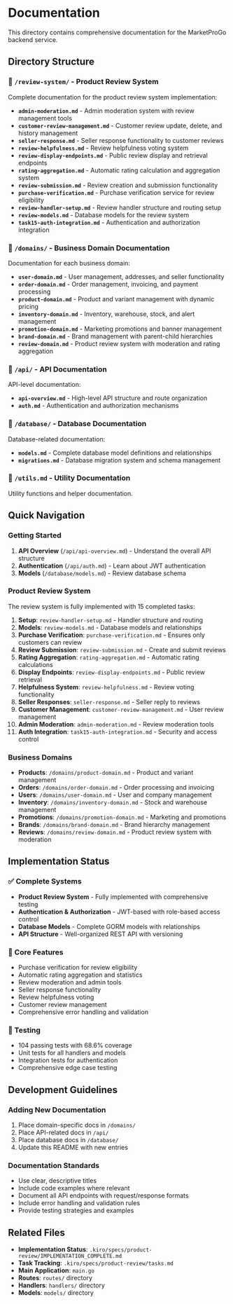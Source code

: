 # Documentation

This directory contains comprehensive documentation for the MarketProGo backend service.

## Directory Structure

### 📁 `/review-system/` - Product Review System
Complete documentation for the product review system implementation:

- **`admin-moderation.md`** - Admin moderation system with review management tools
- **`customer-review-management.md`** - Customer review update, delete, and history management
- **`seller-response.md`** - Seller response functionality to customer reviews
- **`review-helpfulness.md`** - Review helpfulness voting system
- **`review-display-endpoints.md`** - Public review display and retrieval endpoints
- **`rating-aggregation.md`** - Automatic rating calculation and aggregation system
- **`review-submission.md`** - Review creation and submission functionality
- **`purchase-verification.md`** - Purchase verification service for review eligibility
- **`review-handler-setup.md`** - Review handler structure and routing setup
- **`review-models.md`** - Database models for the review system
- **`task15-auth-integration.md`** - Authentication and authorization integration

### 📁 `/domains/` - Business Domain Documentation
Documentation for each business domain:

- **`user-domain.md`** - User management, addresses, and seller functionality
- **`order-domain.md`** - Order management, invoicing, and payment processing
- **`product-domain.md`** - Product and variant management with dynamic pricing
- **`inventory-domain.md`** - Inventory, warehouse, stock, and alert management
- **`promotion-domain.md`** - Marketing promotions and banner management
- **`brand-domain.md`** - Brand management with parent-child hierarchies
- **`review-domain.md`** - Product review system with moderation and rating aggregation

### 📁 `/api/` - API Documentation
API-level documentation:

- **`api-overview.md`** - High-level API structure and route organization
- **`auth.md`** - Authentication and authorization mechanisms

### 📁 `/database/` - Database Documentation
Database-related documentation:

- **`models.md`** - Complete database model definitions and relationships
- **`migrations.md`** - Database migration system and schema management

### 📄 `/utils.md` - Utility Documentation
Utility functions and helper documentation.

## Quick Navigation

### Getting Started
1. **API Overview** (`/api/api-overview.md`) - Understand the overall API structure
2. **Authentication** (`/api/auth.md`) - Learn about JWT authentication
3. **Models** (`/database/models.md`) - Review database schema

### Product Review System
The review system is fully implemented with 15 completed tasks:

1. **Setup**: `review-handler-setup.md` - Handler structure and routing
2. **Models**: `review-models.md` - Database models and relationships
3. **Purchase Verification**: `purchase-verification.md` - Ensures only customers can review
4. **Review Submission**: `review-submission.md` - Create and submit reviews
5. **Rating Aggregation**: `rating-aggregation.md` - Automatic rating calculations
6. **Display Endpoints**: `review-display-endpoints.md` - Public review retrieval
7. **Helpfulness System**: `review-helpfulness.md` - Review voting functionality
8. **Seller Responses**: `seller-response.md` - Seller reply to reviews
9. **Customer Management**: `customer-review-management.md` - User review management
10. **Admin Moderation**: `admin-moderation.md` - Review moderation tools
11. **Auth Integration**: `task15-auth-integration.md` - Security and access control

### Business Domains
- **Products**: `/domains/product-domain.md` - Product and variant management
- **Orders**: `/domains/order-domain.md` - Order processing and invoicing
- **Users**: `/domains/user-domain.md` - User and company management
- **Inventory**: `/domains/inventory-domain.md` - Stock and warehouse management
- **Promotions**: `/domains/promotion-domain.md` - Marketing and promotions
- **Brands**: `/domains/brand-domain.md` - Brand hierarchy management
- **Reviews**: `/domains/review-domain.md` - Product review system with moderation

## Implementation Status

### ✅ Complete Systems
- **Product Review System** - Fully implemented with comprehensive testing
- **Authentication & Authorization** - JWT-based with role-based access control
- **Database Models** - Complete GORM models with relationships
- **API Structure** - Well-organized REST API with versioning

### 🔧 Core Features
- Purchase verification for review eligibility
- Automatic rating aggregation and statistics
- Review moderation and admin tools
- Seller response functionality
- Review helpfulness voting
- Customer review management
- Comprehensive error handling and validation

### 🧪 Testing
- 104 passing tests with 68.6% coverage
- Unit tests for all handlers and models
- Integration tests for authentication
- Comprehensive edge case testing

## Development Guidelines

### Adding New Documentation
1. Place domain-specific docs in `/domains/`
2. Place API-related docs in `/api/`
3. Place database docs in `/database/`
4. Update this README with new entries

### Documentation Standards
- Use clear, descriptive titles
- Include code examples where relevant
- Document all API endpoints with request/response formats
- Include error handling and validation rules
- Provide testing strategies and examples

## Related Files

- **Implementation Status**: `.kiro/specs/product-review/IMPLEMENTATION_COMPLETE.md`
- **Task Tracking**: `.kiro/specs/product-review/tasks.md`
- **Main Application**: `main.go`
- **Routes**: `routes/` directory
- **Handlers**: `handlers/` directory
- **Models**: `models/` directory 